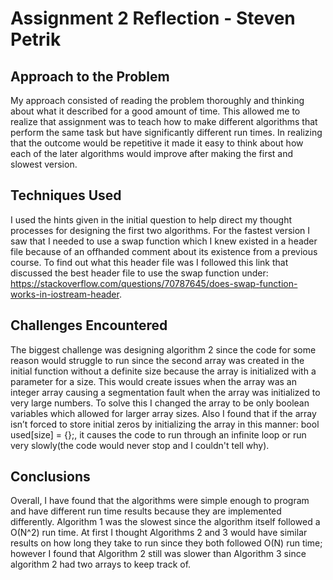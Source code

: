 # Assignment 2 Reflection - Steven Petrik

## Approach to the Problem

My approach consisted of reading the problem thoroughly and thinking about what it described for a good amount of time. This allowed me to realize that assignment was to teach how to make different algorithms that perform the same task but have significantly different run times. In realizing that the outcome would be repetitive it made it easy to think about how each of the later algorithms would improve after making the first and slowest version. 

## Techniques Used

I used the hints given in the initial question to help direct my thought processes for designing the first two algorithms. For the fastest version I saw that I needed to use a swap function which I knew existed in a header file because of an offhanded comment about its existence from a previous course. To find out what this header file was I followed this link that discussed the best header file to use the swap function under: https://stackoverflow.com/questions/70787645/does-swap-function-works-in-iostream-header.

## Challenges Encountered

The biggest challenge was designing algorithm 2 since the code for some reason would struggle to run since the second array was created in the initial function without a definite size because the array is initialized with a parameter for a size. This would create issues when the array was an integer array causing a segmentation fault when the array was initialized to very large numbers. To solve this I changed the array to be only boolean variables which allowed for larger array sizes. Also I found that if the array isn’t forced to store initial zeros by initializing the array in this manner: bool used[size] = {};, it causes the code to run through an infinite loop or run very slowly(the code would never stop and I couldn't tell why). 

## Conclusions

Overall, I have found that the algorithms were simple enough to program and have different run time results because they are implemented differently. Algorithm 1 was the slowest since the algorithm itself followed a O(N^2) run time. At first I thought Algorithms 2 and 3 would have similar results on how long they take to run since they both followed O(N) run time; however I found that Algorithm 2 still was slower than Algorithm 3 since algorithm 2 had two arrays to keep track of. 

